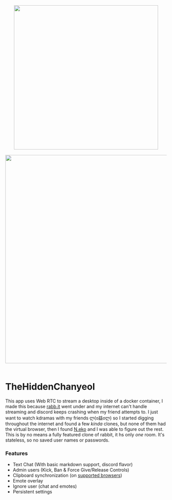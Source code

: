 <div align="center">
<a href="https://n.eko.moe/#/" ><img src="https://raw.githubusercontent.com/nurdism/neko/master/docs/_media/logo.png" width="450" height="auto"/></a>
<br/>
<br/>
<img src="https://i.imgur.com/ZSzbQr7.gif" width="650" height="auto"/>
<br/>
<br/>
</div>

# TheHiddenChanyeol
 This app uses Web RTC to stream a desktop inside of a docker container, I made this because [rabb.it](https://en.wikipedia.org/wiki/Rabb.it) went under and my internet can't handle streaming and discord keeps crashing when my friend attempts to. I just want to watch kdramas with my friends ლ(ಠ益ಠლ) so I started digging throughout the internet and found a few *kinda* clones, but none of them had the virtual browser, then I found [N.eko](https://github.com/nurdism/neko) and I was able to figure out the rest. This is by no means a fully featured clone of rabbit, it hs only *one* room. It's stateless, so no saved user names or passwords. 

### Features
  * Text Chat (With basic markdown support, discord flavor)
  * Admin users (Kick, Ban & Force Give/Release Controls)
  * Clipboard synchronization (on [supported browsers](https://developer.mozilla.org/en-US/docs/Web/API/Clipboard/readText))
  * Emote overlay
  * Ignore user (chat and emotes)
  * Persistent settings
